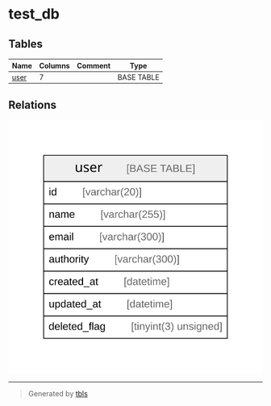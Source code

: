 # test_db

## Tables

| Name | Columns | Comment | Type |
| ---- | ------- | ------- | ---- |
| [user](user.md) | 7 |  | BASE TABLE |

## Relations

![er](schema.svg)

---

> Generated by [tbls](https://github.com/k1LoW/tbls)
